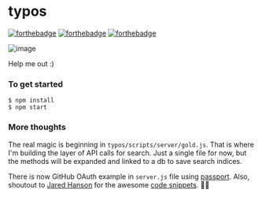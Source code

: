 # typos
[![forthebadge](http://forthebadge.com/images/badges/contains-technical-debt.svg)](http://forthebadge.com)
[![forthebadge](http://forthebadge.com/images/badges/uses-js.svg)](http://forthebadge.com)
[![forthebadge](http://forthebadge.com/images/badges/uses-html.svg)](http://forthebadge.com)

![image](https://cloud.githubusercontent.com/assets/4432363/18151803/b4d61994-6fa6-11e6-923a-b5e367bd7e25.png)

Help me out :)

### To get started
```
$ npm install
$ npm start
```

### More thoughts
The real magic is beginning in `typos/scripts/server/gold.js`. That is where I'm building the layer of API calls for search. Just a single file for now, but the methods will be expanded and linked to a db to save search indices.

There is now GitHub OAuth example in `server.js` file using [passport](https://github.com/cfsghost/passport-github/blob/master/examples/login/app.js).
Also, shoutout to [Jared Hanson](https://github.com/jaredhanson) for the awesome [code snippets](https://github.com/jaredhanson/passport-github#configure-strategy). 🙏🏿
